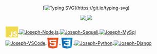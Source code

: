 <div align="center">

[![Typing SVG](https://readme-typing-svg.herokuapp.com?font=Fira+Code&pause=1000&width=435&lines=Josephsilvak_;Programador+Full-Stack_)](https://git.io/typing-svg)

  <a href="https://github.com/josephsilvak">
  <img height="140.5em" src="https://github-readme-stats.vercel.app/api?username=josephsilvak&show_icons=true&theme=github_dark&include_all_commits=true&count_private=true"/>
  <img height="140.5em" src="https://github-readme-stats.vercel.app/api/top-langs/?username=Josephsilvak&layout=compact&langs_count=7&theme=github_dark"/>
</div>

<div style="display: inline_block"><br>
  <img align="center" alt="Joseph-JS"      height="35" width="40"    src="https://raw.githubusercontent.com/devicons/devicon/master/icons/javascript/javascript-plain.svg"/>
  <img align="center" alt="Joseph-Node.js" height="40" width="40"    src="https://cdn.jsdelivr.net/gh/devicons/devicon/icons/nodejs/nodejs-original.svg"/>
  <img  align="center" alt="Joseph-Sequeli"  height="40" width="auto"  src="https://cdn.jsdelivr.net/gh/devicons/devicon/icons/sequelize/sequelize-original.svg" />
  <img align="center" alt="Joseph-MySql"   height="90" width="auto"  src="https://cdn.jsdelivr.net/gh/devicons/devicon/icons/mysql/mysql-original-wordmark.svg"/>
  <img align="center" alt="Joseph-VSCode"  height="37" width="37"    src="https://cdn.jsdelivr.net/gh/devicons/devicon/icons/vscode/vscode-original.svg" />
  <img align="center" alt="Joseph-HTML5"   height="35" width="40"    src="https://raw.githubusercontent.com/devicons/devicon/master/icons/html5/html5-original.svg"/>
  <img align="center" alt="Joseph-CSS3"    height="35" width="40"    src="https://raw.githubusercontent.com/devicons/devicon/master/icons/css3/css3-original.svg"/>
  <img align="center" alt="Joseph-Python"  height="42" width="42"    src="https://cdn.jsdelivr.net/gh/devicons/devicon/icons/python/python-original.svg"/>
  <img align="center" alt="Joseph-Django"  height="42" width="auto" src="https://cdn.jsdelivr.net/gh/devicons/devicon/icons/django/django-plain.svg"/>
</div>
